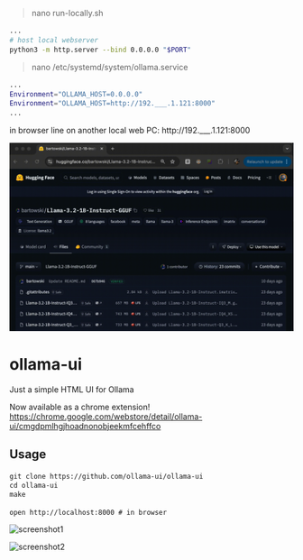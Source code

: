 > nano run-locally.sh

```bash
...
# host local webserver
python3 -m http.server --bind 0.0.0.0 "$PORT"
```
 
> nano /etc/systemd/system/ollama.service
 
```bash
...
Environment="OLLAMA_HOST=0.0.0.0"
Environment="OLLAMA_HOST=http://192.___.1.121:8000"
...
```
 
in browser line on another local web PC: http://192.___.1.121:8000

![](https://raw.githubusercontent.com/unton3ton/ollama-ui/refs/heads/main/ollama-modeltree-dark.gif)

# ollama-ui

Just a simple HTML UI for Ollama

Now available as a chrome extension!
https://chrome.google.com/webstore/detail/ollama-ui/cmgdpmlhgjhoadnonobjeekmfcehffco

## Usage

```
git clone https://github.com/ollama-ui/ollama-ui
cd ollama-ui
make

open http://localhost:8000 # in browser
```

![screenshot1](/screenshot1.jpg?raw=true)

![screenshot2](/screenshot2.jpg?raw=true)
